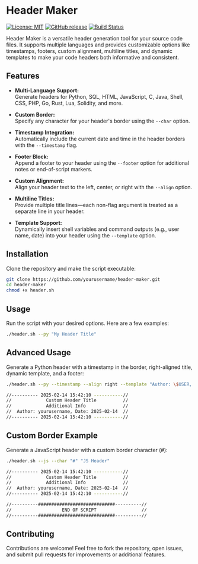 # Header Maker
[![License: MIT](https://img.shields.io/badge/License-MIT-yellow.svg)](https://opensource.org/licenses/MIT)
[![GitHub release](https://img.shields.io/github/release/yourusername/header-maker.svg)](https://github.com/yourusername/header-maker/releases)
[![Build Status](https://img.shields.io/github/workflow/status/yourusername/header-maker/CI)](https://github.com/yourusername/header-maker/actions)

Header Maker is a versatile header generation tool for your source code files. It supports multiple languages and provides customizable options like timestamps, footers, custom alignment, multiline titles, and dynamic templates to make your code headers both informative and consistent.

## Features

- **Multi-Language Support:**  
  Generate headers for Python, SQL, HTML, JavaScript, C, Java, Shell, CSS, PHP, Go, Rust, Lua, Solidity, and more.

- **Custom Border:**  
  Specify any character for your header's border using the `--char` option.

- **Timestamp Integration:**  
  Automatically include the current date and time in the header borders with the `--timestamp` flag.

- **Footer Block:**  
  Append a footer to your header using the `--footer` option for additional notes or end-of-script markers.

- **Custom Alignment:**  
  Align your header text to the left, center, or right with the `--align` option.

- **Multiline Titles:**  
  Provide multiple title lines—each non-flag argument is treated as a separate line in your header.

- **Template Support:**  
  Dynamically insert shell variables and command outputs (e.g., user name, date) into your header using the `--template` option.

## Installation

Clone the repository and make the script executable:

```bash
git clone https://github.com/yourusername/header-maker.git
cd header-maker
chmod +x header.sh
```

## Usage
Run the script with your desired options. Here are a few examples:

```bash
./header.sh --py "My Header Title"
```

## Advanced Usage
Generate a Python header with a timestamp in the border, right-aligned title, dynamic template, and a footer:
```bash
./header.sh --py --timestamp --align right --template "Author: \$USER, Date: \$(date '+%Y-%m-%d')" --footer "END OF SCRIPT" "Custom Header Title" "Additional Info"
```
```bash
//---------- 2025-02-14 15:42:10 -----------//
//             Custom Header Title          //
//             Additional Info              //
//  Author: yourusername, Date: 2025-02-14  //
//---------- 2025-02-14 15:42:10 -----------//
```

## Custom Border Example
Generate a JavaScript header with a custom border character (#):

```bash
./header.sh --js --char "#" "JS Header"
```

```bash
//---------- 2025-02-14 15:42:10 -----------//
//             Custom Header Title          //
//             Additional Info              //
//  Author: yourusername, Date: 2025-02-14  //
//---------- 2025-02-14 15:42:10 -----------//
```
```bash
//----------#############################----------//
//                   END OF SCRIPT                 //
//----------#############################----------//
```

## Contributing
Contributions are welcome! Feel free to fork the repository, open issues, and submit pull requests for improvements or additional features.